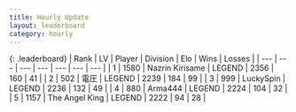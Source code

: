```yaml
---
title: Hourly Update
layout: leaderboard
category: hourly
---
```


{: .leaderboard}
| Rank | LV | Player | Division | Elo | Wins | Losses |
| --- | --- | --- | --- | --- | --- | --- |
| <span data-change="0">1</span> | 1580 | <span title="ID: 315148">Nazrin Kirisame</span> | LEGEND | <span data-change="5">2356</span> | <span data-change="2">160</span> | <span data-change="0">41</span> |
| <span data-change="0">2</span> | 502 | <span title="ID: 407707">電圧</span> | LEGEND | <span data-change="0">2239</span> | <span data-change="0">184</span> | <span data-change="0">99</span> |
| <span data-change="0">3</span> | 999 | <span title="ID: 498412">LuckySpin</span> | LEGEND | <span data-change="0">2236</span> | <span data-change="0">132</span> | <span data-change="0">49</span> |
| <span data-change="0">4</span> | 880 | <span title="ID: 1034">Arma444</span> | LEGEND | <span data-change="0">2224</span> | <span data-change="0">104</span> | <span data-change="0">32</span> |
| <span data-change="0">5</span> | 1157 | <span title="ID: 547162">The Angel King</span> | LEGEND | <span data-change="0">2222</span> | <span data-change="0">94</span> | <span data-change="0">28</span> |
